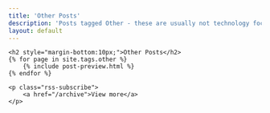 ```yaml
---
title: 'Other Posts'
description: 'Posts tagged Other - these are usually not technology focused posts, and focus on some other facet of our brilliant world.'
layout: default
---
```


<div class="posts home markdown-body">

    <h2 style="margin-bottom:10px;">Other Posts</h2>
    {% for page in site.tags.other %}
        {% include post-preview.html %}
    {% endfor %}

    <p class="rss-subscribe">
        <a href="/archive">View more</a>
    </p>

</div>
